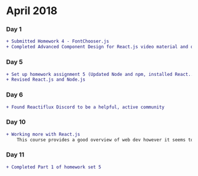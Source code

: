 # April 2018

### Day 1
```diff
+ Submitted Homework 4 - FontChooser.js
+ Completed Advanced Component Design for React.js video material and quiz
```

### Day 5
```diff
+ Set up homework assignment 5 (Updated Node and npm, installed React...)    
+ Revised React.js and Node.js
```

### Day 6
```diff
+ Found Reactiflux Discord to be a helpful, active community
```

### Day 10
```diff
+ Working more with React.js
    This course provides a good overview of web dev however it seems to use uncommon practices...
```

### Day 11
```diff
+ Completed Part 1 of homework set 5
```
